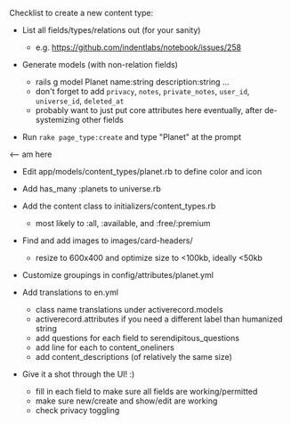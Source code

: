 Checklist to create a new content type:

- List all fields/types/relations out (for your sanity)
  - e.g. https://github.com/indentlabs/notebook/issues/258

- Generate models (with non-relation fields)
  - rails g model Planet name:string description:string ...
  - don't forget to add `privacy`, `notes`, `private_notes`, `user_id`, `universe_id`, `deleted_at`
  - probably want to just put core attributes here eventually, after de-systemizing other fields

- Run `rake page_type:create` and type "Planet" at the prompt

<-- am here

- Edit app/models/content_types/planet.rb to define color and icon

- Add has_many :planets to universe.rb

- Add the content class to initializers/content_types.rb
  - most likely to :all, :available, and :free/:premium

- Find and add images to images/card-headers/
  - resize to 600x400 and optimize size to <100kb, ideally <50kb

- Customize groupings in config/attributes/planet.yml

- Add translations to en.yml
  - class name translations under activerecord.models
  - activerecord.attributes if you need a different label than humanized string
  - add questions for each field to serendipitous_questions
  - add line for each to content_oneliners
  - add content_descriptions (of relatively the same size)

- Give it a shot through the UI! :)
  - fill in each field to make sure all fields are working/permitted
  - make sure new/create and show/edit are working
  - check privacy toggling
